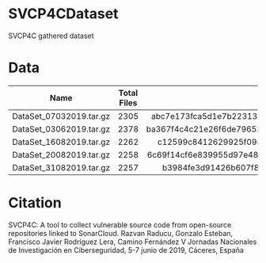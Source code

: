 # SVCP4CDataset
SVCP4C gathered dataset

# Data

| Name          | Total Files      | Checksum  |
| ------------- |:-------------:   | -----:|
| DataSet_07032019.tar.gz  | 2305  | abc7e173fca5d1e7b22313dfade2be19297d6e6735e4d325301a2f410f488797 |
| DataSet_03062019.tar.gz  | 2378  | ba367f4c4c21e26f6de79652185758394d80998d88b14a0bcbecc299b6336a3d |
| DataSet_16082019.tar.gz  | 2262  | c12599c8412629925f09821bdf2a74970afd631a9e376cd7fd67bdc5fef9ec3f |
| DataSet_20082019.tar.gz  | 2258  | 6c69f14cf6e839955d97e48afe502914715d84d409170ea0ba499107ec902943 |
| DataSet_31082019.tar.gz  | 2257  | b3984fe3d91426b607f89222d44fef7bfcbb13af894ea2f29afadf96365da1de |



# Citation
SVCP4C: A tool to collect vulnerable source code from open-source repositories linked to SonarCloud.
Razvan Raducu, Gonzalo Esteban, Francisco Javier Rodríguez Lera, Camino Fernández
V Jornadas Nacionales de Investigación en Ciberseguridad, 5-7 junio de 2019, Cáceres, España
